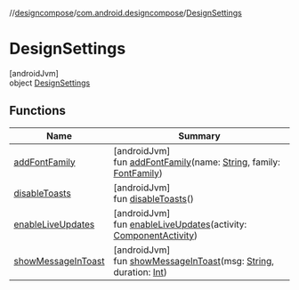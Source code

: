 //[designcompose](../../../index.md)/[com.android.designcompose](../index.md)/[DesignSettings](index.md)

# DesignSettings

[androidJvm]\
object [DesignSettings](index.md)

## Functions

| Name | Summary |
|---|---|
| [addFontFamily](add-font-family.md) | [androidJvm]<br>fun [addFontFamily](add-font-family.md)(name: [String](https://kotlinlang.org/api/latest/jvm/stdlib/kotlin/-string/index.html), family: [FontFamily](https://developer.android.com/reference/kotlin/androidx/compose/ui/text/font/FontFamily.html)) |
| [disableToasts](disable-toasts.md) | [androidJvm]<br>fun [disableToasts](disable-toasts.md)() |
| [enableLiveUpdates](enable-live-updates.md) | [androidJvm]<br>fun [enableLiveUpdates](enable-live-updates.md)(activity: [ComponentActivity](https://developer.android.com/reference/kotlin/androidx/activity/ComponentActivity.html)) |
| [showMessageInToast](show-message-in-toast.md) | [androidJvm]<br>fun [showMessageInToast](show-message-in-toast.md)(msg: [String](https://kotlinlang.org/api/latest/jvm/stdlib/kotlin/-string/index.html), duration: [Int](https://kotlinlang.org/api/latest/jvm/stdlib/kotlin/-int/index.html)) |
